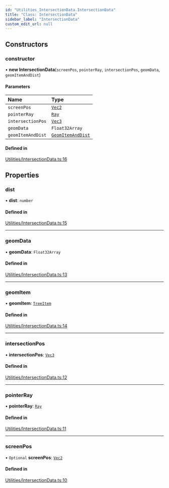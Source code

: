 ```yaml
---
id: "Utilities_IntersectionData.IntersectionData"
title: "Class: IntersectionData"
sidebar_label: "IntersectionData"
custom_edit_url: null
---
```




## Constructors

### constructor

• **new IntersectionData**(`screenPos`, `pointerRay`, `intersectionPos`, `geomData`, `geomItemAndDist`)

#### Parameters

| Name | Type |
| :------ | :------ |
| `screenPos` | [`Vec2`](../Math/Math_Vec2.Vec2) |
| `pointerRay` | [`Ray`](../Math/Math_Ray.Ray) |
| `intersectionPos` | [`Vec3`](../Math/Math_Vec3.Vec3) |
| `geomData` | `Float32Array` |
| `geomItemAndDist` | [`GeomItemAndDist`](Utilities_IntersectionData.GeomItemAndDist) |

#### Defined in

[Utilities/IntersectionData.ts:16](https://github.com/ZeaInc/zea-engine/blob/999d3f1c8/src/Utilities/IntersectionData.ts#L16)

## Properties

### dist

• **dist**: `number`

#### Defined in

[Utilities/IntersectionData.ts:15](https://github.com/ZeaInc/zea-engine/blob/999d3f1c8/src/Utilities/IntersectionData.ts#L15)

___

### geomData

• **geomData**: `Float32Array`

#### Defined in

[Utilities/IntersectionData.ts:13](https://github.com/ZeaInc/zea-engine/blob/999d3f1c8/src/Utilities/IntersectionData.ts#L13)

___

### geomItem

• **geomItem**: [`TreeItem`](../SceneTree/SceneTree_TreeItem.TreeItem)

#### Defined in

[Utilities/IntersectionData.ts:14](https://github.com/ZeaInc/zea-engine/blob/999d3f1c8/src/Utilities/IntersectionData.ts#L14)

___

### intersectionPos

• **intersectionPos**: [`Vec3`](../Math/Math_Vec3.Vec3)

#### Defined in

[Utilities/IntersectionData.ts:12](https://github.com/ZeaInc/zea-engine/blob/999d3f1c8/src/Utilities/IntersectionData.ts#L12)

___

### pointerRay

• **pointerRay**: [`Ray`](../Math/Math_Ray.Ray)

#### Defined in

[Utilities/IntersectionData.ts:11](https://github.com/ZeaInc/zea-engine/blob/999d3f1c8/src/Utilities/IntersectionData.ts#L11)

___

### screenPos

• `Optional` **screenPos**: [`Vec2`](../Math/Math_Vec2.Vec2)

#### Defined in

[Utilities/IntersectionData.ts:10](https://github.com/ZeaInc/zea-engine/blob/999d3f1c8/src/Utilities/IntersectionData.ts#L10)

